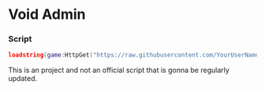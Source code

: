 # Void Admin
### Script
```lua
loadstring(game:HttpGet("https://raw.githubusercontent.com/YourUserName/YourRepo/main/src/init.lua"))()
```
This is an project and not an official script that is gonna be regularly updated.
